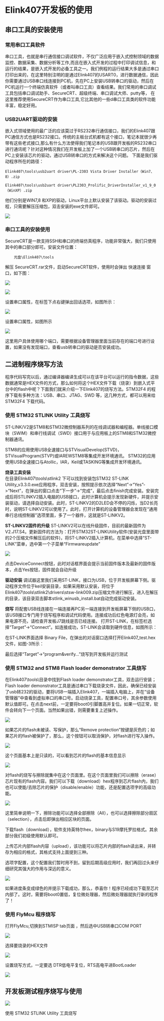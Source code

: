 # Elink407开发板的使用 #

## 串口工具的安装使用 ##

### 常用串口工具软件 ###

串口工具，也就是串行通信接口调试软件，不仅广泛应用于嵌入式控制领域的数据监控、数据采集、数据分析等工作,而且在嵌入式开发的过程中打印调试信息，和运行的结果，是嵌入式开发的必备工具之一。我们例程的运行结果大多是通过串口打印出来的，在这里特别注明的是通过Elink407的USART0，进行数据通信，因此你需要通过USB串口线连接到PC机，先在PC上安装USB转串口的驱动，然后在PC机运行一个终端仿真软件（或者叫串口工具）查看结果。我们常用的串口调试工具包括串口调试助手、SecureCRT、超级终端、串口调试大师、putty等， 在这里推荐使用SecureCRT作为串口工具,它比其他的一些d串口工具类的软件功能丰富，稳定好用。

### USB2UART驱动的安装 ###

嵌入式领域使用的最广泛的应该莫过于RS232串行通信接口，我们的Elink407跟PC通信方式也是RS232接口。传统的主板台式机都有这个接口，笔记本就很少再带有这些老式接口,那么有什么方法使得我们笔记本的USB跟开发板的RS232串口进行通讯呢？针对这种情况我们在开发板上加了一个USB转串口的芯片，然后在PC上安装该芯片的驱动，通过USB转串口的方式来解决这个问题。
下面是我们驱动程序所在的路径：

    Elink407\tools\usb2uart driver\PL-2303 Vista Driver Installer（Win7、8）.zip
    
    Elink407\tools\usb2uart driver\PL2303_Prolific_DriverInstaller_v1_9_0（WinXP）.zip
    
他们分别是WIN7,8 和XP的驱动，Linux平台上默认安装了该驱动。驱动的安装过程，只需要解压压缩包，双击安装的exe文件即可。

![](img/chapter01/1.2.1.png) 

### 串口工具的安装使用 ###
SecureCRT是一款支持SSH和串口的终端仿真程序，功能非常强大，我们只使用其中的串口部分即可。安装文件位置：

        光盘\Elink407\tools
        
解压  SecureCRT.rar文件，启动SecureCRT软件，使用时会弹出 快速连接 窗口，如下图： 

![](img/chapter01/1.3.1.png) 

![](img/chapter01/1.3.2.png) 

设置串口属性，在标签下点右键弹出回话选项，如图所示：

![](img/chapter01/1.3.5.png) 

设置串口属性，如图所示

![](img/chapter01/1.3.6.png) 

这里用户具体使用哪个端口，需要根据设备管理器里面当前存在的端口号进行设置，如果没有发现端口，查看usb转串口的驱动是否安装成功。

## 二进制程序烧写方法 ##
程序代码写完以后，通过编译器编译生成可以在该平台可以运行的指令数据，这些数据通常是HEX文件的方式，那么如何将这个HEX文件下载（烧录）到嵌入式平台中的flash中呢？下面我们就来介绍一下Elink407的烧写方法。STM32F4 的程序下载有多种方法：USB、串口、JTAG、SWD 等，这几种方式，都可以用来给 STM32F4 下载代码。

### 使用 STM32 STLINK Utility 工具烧写 ##
ST-LINK/V2是STM8和STM32微控制器系列的在线调试器和编程器。单线接口模块（SWIM）和串行线调试（SWD）接口用于与应用板上的STM8和STM32微控制器通讯。

STM8的应用使用USB全速接口与STVisualDevelop(STVD)，STVisualProgram(STVP)或IAREWSTM8等集成开发环境通讯。
STM32的应用使用USB全速接口与Atollic，IAR，Keil或TASKING等集成开发环境通讯。

**烧录工具安装**   
在目录Elink407\tools\stlink2 下可以找到安装包STM32 ST-LINK Utility_v3.3.0.exe应用程序，双击安装，按照提示依次选择“Next”->“Yes”->“Next”，在弹出的窗口点击“下一步”->“完成”，最后点击finish完成安装。安装完成后将STLINKV2插入电脑的USB接口，此时计算机会提示发现新硬件，并提示安装驱动，请选择自动安装。此时，ST-LINKV2的D2LED会不停的闪烁，当D2长亮时，说明ST-LINKV2可以使用了。此时，打开计算机的设备管理器会发现在“通用串行总线控制器”选项里面，多了一个器件，这就是ST-LINKV2。

**ST-LINKV2固件的升级**
ST-LINKV2可以在线升级固件，目前的最新固件为V2.J17.S4。更新固件的方法为：打开STM32ST-LINKUtility软件(安装光盘里面带的2个压缩文件解压后的软件)，将ST-LINKV2插入计算机，在菜单中选择“ST-LINK”菜单，选中第一个子菜单“Firmwareupdate”

![](img/chapter01/1.3.7.png) 

点击DeviceConnect按钮，此时对话框界面会提示当前固件版本及最新的固件版本，点击Yes按钮，固件就会自动升级

**驱动安装**
调试器这里我们采用ST-LINK，接口为USB，位于开发板屏幕下侧。驱动程序文件位于keil安装目录，如果采用默认安装，将位于Elink407\tools\stlink2\drivers\stsw-link009.zip压缩文件进行解压，进入在解压的目录，该目录双击脚本stlink_winusb_install.bat自动完成驱动安装。

**烧写**
将配套USB线连接在一端连接再PC另一端连接到开发板屏幕下侧的USB口，该USB接口专门用于烧写程序和调试代码使用。连接成功后红色电源灯会亮，如果电源不亮，请检查开发板J7跳线是否已经连接。
 打开ST-LINK，在标签栏选择“Target”->“Connect”。如连接成功，ST-LINK会读取到硬件信息，如图所示：
 
在ST-LINK界面选择	Binary File，在弹出的对话窗口选择打开Elink407_test.hex文件，如图-3所示：

最后选择“Target”->“program&verify…”烧写到开发板并运行测试

### 使用 STM32 and STM8 Flash loader demonstrator 工具烧写 ###
在Elink407\tools\目录中找到Flash loader demonstrator工具，双击运行安装；Flash loader demonstrator工具是通过串口下载烧录文件，因此，确保已经安装了usb转232的驱动，要将USB一端插入Elink407，一端插入电脑上，并在“设备管理器”中查看到虚拟串口的串口号。启动烧录工具，配置串口号，其余参数使用默认值即可。在点击next前，一定要将boot0引脚置高并复位。如果一切正常，软件会转向下一个页面。当然如果出错，则需要重复上述操作。

![](img/chapter01/2.2.1.jpg) 

如果芯片的flash未被读、写保护，那么“Remove protection”按键是灰色的；如果芯片的flash被保护了，那么，这个按钮可以取消保护，对flash进行写入操作。

![](img/chapter01/2.2.2.png) 

这个页面基本上是只读的，可以看到芯片的flash的基本信息显示   

![](img/chapter01/2.2.3.png) 

对flash的烧写与擦除就集中在这个页面里。在这个页面里我们可以擦除（erase）芯片现有的flash内容。我们可以下载（download）hex程序到芯片flash内，我们也可以使能/去除芯片的保护（disable/enable）功能，还是配置选项字的高级功能。
 
![](img/chapter01/2.2.4.png) 

这里简单说明一下，擦除功能可以选择全部擦除（All），也可以选择擦除部分扇区（selection），点击后即弹出相应区块的页面。

下载flash（download），软件支持英特尔hex，binary与S19摩托罗拉格式。其余部分我们初级使用默认即可。

上传芯片内部flash内容（upload），该功能可以将芯片内部的flash读出来，并转存为相应的格式，其格式支持上面提到三种。

选项字配置，这个配置我们暂时用不到，留到后期高级应用时，我们再回过头来仔细研究其强大的作用与深远的意义。

![](img/chapter01/2.2.5.png) 

如果进度条变成绿色的并提示下载成功，那么，恭喜你！程序已经成功下载至芯片内部了。这时，需要将boot0置低，复位微处理器，然后微处理器就执行新的程序了！

### 使用 FlyMcu 程序烧写 ###

打开FlyMcu,切换到STMISP tab页面  ，然后选中USB转串口COM PORT

![](img/chapter01/2.3.0.png) 

选择要烧录的HEX文件

![](img/chapter01/2.3.1.png) 

设置烧写方式，一定要选 DTR低电平复位，RTS高电平进BootLoader

![](img/chapter01/2.2.5.png) 

## 开发板测试程序烧写与使用 ##

![](img/chapter01/2.2.5.png) 

使用 STM32 STLINK Utility 工具烧写

